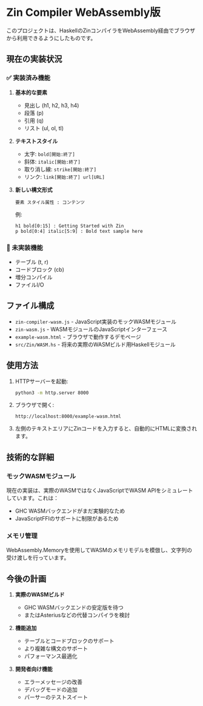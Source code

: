 # Zin Compiler WebAssembly版

このプロジェクトは、HaskellのZinコンパイラをWebAssembly経由でブラウザから利用できるようにしたものです。

## 現在の実装状況

### ✅ 実装済み機能

1. **基本的な要素**
   - 見出し (h1, h2, h3, h4)
   - 段落 (p)
   - 引用 (q)
   - リスト (ul, ol, tl)

2. **テキストスタイル**
   - 太字: `bold[開始:終了]`
   - 斜体: `italic[開始:終了]`
   - 取り消し線: `strike[開始:終了]`
   - リンク: `link[開始:終了] url[URL]`

3. **新しい構文形式**
   ```
   要素 スタイル属性 : コンテンツ
   ```
   例:
   ```
   h1 bold[0:15] : Getting Started with Zin
   p bold[0:4] italic[5:9] : Bold text sample here
   ```

### 🚧 未実装機能
- テーブル (t, r)
- コードブロック (cb)
- 増分コンパイル
- ファイルI/O

## ファイル構成

- `zin-compiler-wasm.js` - JavaScript実装のモックWASMモジュール
- `zin-wasm.js` - WASMモジュールのJavaScriptインターフェース
- `example-wasm.html` - ブラウザで動作するデモページ
- `src/Zin/WASM.hs` - 将来の実際のWASMビルド用Haskellモジュール

## 使用方法

1. HTTPサーバーを起動:
   ```bash
   python3 -m http.server 8000
   ```

2. ブラウザで開く:
   ```
   http://localhost:8000/example-wasm.html
   ```

3. 左側のテキストエリアにZinコードを入力すると、自動的にHTMLに変換されます。

## 技術的な詳細

### モックWASMモジュール
現在の実装は、実際のWASMではなくJavaScriptでWASM APIをシミュレートしています。これは：
- GHC WASMバックエンドがまだ実験的なため
- JavaScriptFFIのサポートに制限があるため

### メモリ管理
WebAssembly.Memoryを使用してWASMのメモリモデルを模倣し、文字列の受け渡しを行っています。

## 今後の計画

1. **実際のWASMビルド**
   - GHC WASMバックエンドの安定版を待つ
   - またはAsteriusなどの代替コンパイラを検討

2. **機能追加**
   - テーブルとコードブロックのサポート
   - より複雑な構文のサポート
   - パフォーマンス最適化

3. **開発者向け機能**
   - エラーメッセージの改善
   - デバッグモードの追加
   - パーサーのテストスイート